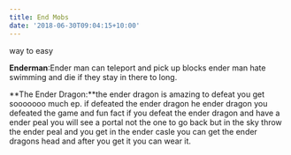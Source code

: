 ```yaml
---
title: End Mobs
date: '2018-06-30T09:04:15+10:00'
---
```

way to easy

**Enderman**:Ender man can teleport and pick up blocks ender man hate swimming and die if they stay in there to long.

**The Ender Dragon:**the ender dragon is amazing to defeat you get sooooooo much ep. if defeated the ender dragon he ender dragon you defeated the game and fun fact if you defeat the ender dragon and have a ender peal you will see a portal not the one to go back but in the sky throw the ender peal and you get in the ender casle  you can get the ender dragons head and after you get it you can wear it.
